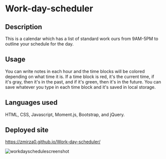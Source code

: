 # Work-day-scheduler

## Description
This is a calendar which has a list of standard work ours from 9AM-5PM to outline your schedule for the day.

## Usage
You can write notes in each hour and the time blocks will be colored depending on what time it is. If a time block is red, it's the current time, if it's gray, then it's in the past, and if it's green, then it's in the future. You can save whatever you type in each time block and it's saved in local storage.


## Languages used
HTML, CSS, Javascript, Moment.js, Bootstrap, and jQuery.

## Deployed site
https://zmirza0.github.io/Work-day-scheduler/

![workdayschedulescreenshot](https://user-images.githubusercontent.com/112779721/196596497-dec29e19-bb69-444f-a79d-8b195f0813cd.JPG)

